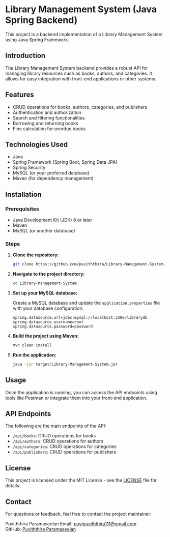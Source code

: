 # Library Management System (Java Spring Backend)

This project is a backend implementation of a Library Management System using Java Spring Framework.

## Introduction

The Library Management System backend provides a robust API for managing library resources such as books, authors, and categories. It allows for easy integration with front-end applications or other systems.

## Features

- CRUD operations for books, authors, categories, and publishers
- Authentication and authorization
- Search and filtering functionalities
- Borrowing and returning books
- Fine calculation for overdue books

## Technologies Used

- Java
- Spring Framework (Spring Boot, Spring Data JPA)
- Spring Security
- MySQL (or your preferred database)
- Maven (for dependency management)

## Installation

### Prerequisites

- Java Development Kit (JDK) 8 or later
- Maven
- MySQL (or another database)

### Steps

1. **Clone the repository:**

    ```bash
    git clone https://github.com/puviththira/Library-Management-System.git
    ```

2. **Navigate to the project directory:**

    ```bash
    cd Library-Management-System
    ```

3. **Set up your MySQL database:**

    Create a MySQL database and update the `application.properties` file with your database configuration:

    ```properties
    spring.datasource.url=jdbc:mysql://localhost:3306/librarydb
    spring.datasource.username=root
    spring.datasource.password=password
    ```

4. **Build the project using Maven:**

    ```bash
    mvn clean install
    ```

5. **Run the application:**

    ```bash
    java -jar target/Library-Management-System.jar
    ```

## Usage

Once the application is running, you can access the API endpoints using tools like Postman or integrate them into your front-end application.

## API Endpoints

The following are the main endpoints of the API:

- `/api/books`: CRUD operations for books
- `/api/authors`: CRUD operations for authors
- `/api/categories`: CRUD operations for categories
- `/api/publishers`: CRUD operations for publishers


## License

This project is licensed under the MIT License - see the [LICENSE](LICENSE) file for details.

## Contact

For questions or feedback, feel free to contact the project maintainer:

Puviththira Paramaseelan 
Email: puvipuviththira111@gmail.com  
GitHub: [Puviththira Paramaseelan](https://github.com/puviththira)
